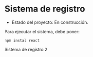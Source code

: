<h1>Sistema de registro</h1>

- Estado del proyecto: En construcción.

Para ejecutar el sistema, debe poner:

```npm instal react```

Sistema de registro 2
